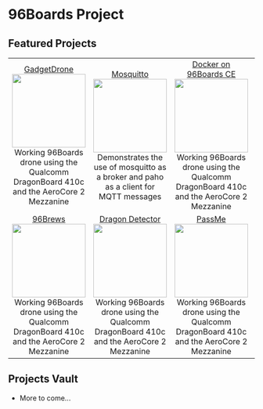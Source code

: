 # 96Boards Project

## Featured Projects

<table align="center">
<tr>
    <td align="center"><a href="GadgetDrone/README.md">GadgetDrone</a><br><img src="https://github.com/96boards/website/blob/master/96Boards.org/Projects/GadgetDrone/Images/DroneKit_BOM.png?raw=true" data-canonical-src="https://github.com/96boards/website/blob/master/96Boards.org/Projects/GadgetDrone/Images/DroneKit_BOM.png?raw=true" width="150" height="150" /><br>Working 96Boards drone using the Qualcomm DragonBoard 410c and the AeroCore 2 Mezzanine </td>
    <td align="center"><a href="Mosquitto/README.md">Mosquitto</a><img src="https://github.com/96boards/website/blob/master/96Boards.org/Projects/Mosquitto/Images/MQTT_FrontPage.png?raw=true" data-canonical-src="https://github.com/96boards/website/blob/master/96Boards.org/Projects/Mosquitto/Images/MQTT_FrontPage.png?raw=true" width="150" height="150" /><br>Demonstrates the use of mosquitto as a broker and paho as a client for MQTT messages</td>
    <td align="center"><a href="Projects/GadgetDrone/README.md">Docker on 96Boards CE</a><img src="https://github.com/96boards/website/blob/master/96Boards.org/Projects/GadgetDrone/Images/GadgetDrone_VideoImage_OnboardCameraFlight.png?raw=true" data-canonical-src="https://github.com/96boards/website/blob/master/96Boards.org/Projects/GadgetDrone/Images/GadgetDrone_VideoImage_OnboardCameraFlight.png?raw=true" width="150" height="150" /><br>Working 96Boards drone using the Qualcomm DragonBoard 410c and the AeroCore 2 Mezzanine</td>
    <td align="center"><a href="Projects/GadgetDrone/README.md">Project BIG Button</a><img src="https://github.com/96boards/website/blob/master/96Boards.org/Projects/GadgetDrone/Images/GadgetDrone_VideoImage_OnboardCameraFlight.png?raw=true" data-canonical-src="https://github.com/96boards/website/blob/master/96Boards.org/Projects/GadgetDrone/Images/GadgetDrone_VideoImage_OnboardCameraFlight.png?raw=true" width="150" height="150" /><br>Working 96Boards drone using the Qualcomm DragonBoard 410c and the AeroCore 2 Mezzanine</td>
</tr>
<tr>
    <td align="center"><a href="Projects/GadgetDrone/README.md">96Brews</a><br><img src="https://github.com/96boards/website/blob/master/96Boards.org/Projects/GadgetDrone/Images/GadgetDrone_VideoImage_OnboardCameraFlight.png?raw=true" data-canonical-src="https://github.com/96boards/website/blob/master/96Boards.org/Projects/GadgetDrone/Images/GadgetDrone_VideoImage_OnboardCameraFlight.png?raw=true" width="150" height="150" /><br>Working 96Boards drone using the Qualcomm DragonBoard 410c and the AeroCore 2 Mezzanine </td>
    <td align="center"><a href="Projects/GadgetDrone/README.md">Dragon Detector</a><img src="https://github.com/96boards/website/blob/master/96Boards.org/Projects/GadgetDrone/Images/GadgetDrone_VideoImage_OnboardCameraFlight.png?raw=true" data-canonical-src="https://github.com/96boards/website/blob/master/96Boards.org/Projects/GadgetDrone/Images/GadgetDrone_VideoImage_OnboardCameraFlight.png?raw=true" width="150" height="150" /><br>Working 96Boards drone using the Qualcomm DragonBoard 410c and the AeroCore 2 Mezzanine</td>
    <td align="center"><a href="Projects/GadgetDrone/README.md">PassMe</a><img src="https://github.com/96boards/website/blob/master/96Boards.org/Projects/GadgetDrone/Images/GadgetDrone_VideoImage_OnboardCameraFlight.png?raw=true" data-canonical-src="https://github.com/96boards/website/blob/master/96Boards.org/Projects/GadgetDrone/Images/GadgetDrone_VideoImage_OnboardCameraFlight.png?raw=true" width="150" height="150" /><br>Working 96Boards drone using the Qualcomm DragonBoard 410c and the AeroCore 2 Mezzanine</td>
    <td align="center"><a href="Projects/GadgetDrone/README.md">Coming Soon...</a><img src="https://github.com/96boards/website/blob/master/96Boards.org/Projects/GadgetDrone/Images/GadgetDrone_VideoImage_OnboardCameraFlight.png?raw=true" data-canonical-src="https://github.com/96boards/website/blob/master/96Boards.org/Projects/GadgetDrone/Images/GadgetDrone_VideoImage_OnboardCameraFlight.png?raw=true" width="150" height="150" /><br>Working 96Boards drone using the Qualcomm DragonBoard 410c and the AeroCore 2 Mezzanine</td>
</tr>
</table>

## Projects Vault

- More to come...
